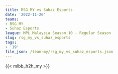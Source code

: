 ```yaml
---
title: RSG MY vs Suhaz Esports
date: '2022-11-26'
teams:
- RSG MY
- Suhaz Esports
league: MPL Malaysia Season 10 - Regular Season
slug: rsg_my_vs_suhaz_esports
tags:
- '19'
file_json: /team-my/rsg_my_vs_suhaz_esports.json
---
```


{{< mlbb_h2h_my >}}
